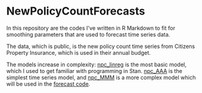 # NewPolicyCountForecasts

In this repository are the codes I've written in R Markdown to fit for smoothing parameters that are used to forecast time series data.

The data, which is public, is the new policy count time series from Citizens Property Insurance, which is used in their annual budget.

The models increase in complexity: [npc_linreg](http://htmlpreview.github.io/?https://github.com/bittyfuz/NewPolicyCountForecasts/blob/master/npc_linreg.html) is the most basic model, which I used to get familiar with programming in Stan.
[npc_AAA](http://htmlpreview.github.io/?https://github.com/bittyfuz/NewPolicyCountForecasts/blob/master/npc_AAA.html) is the simplest time series model, and [npc_MMM](http://htmlpreview.github.io/?https://github.com/bittyfuz/NewPolicyCountForecasts/blob/master/npc_MMM_demo.html) is a more complex model which will be used in the [forecast code](http://htmlpreview.github.io/?https://github.com/bittyfuz/NewPolicyCountForecasts/blob/master/npc_MMM_forecast_demo.html).
